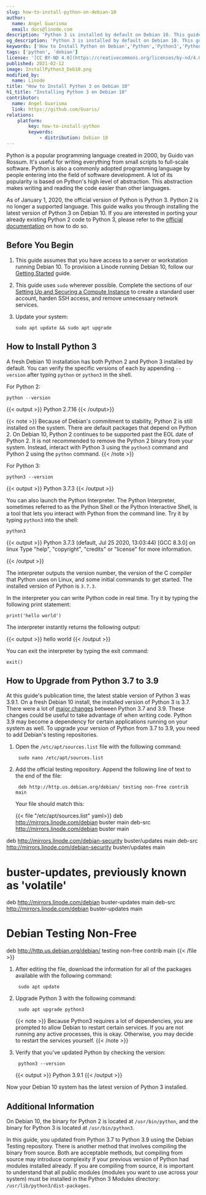 ```yaml
---
slug: how-to-install-python-on-debian-10
author:
  name: Angel Guarisma
  email: docs@linode.com
description: 'Python 3 is installed by default on Debian 10. This guide shows how to invoke Python 3 on Debian 10 and how to upgrade it from version 3.7 to 3.9.'
og_description: 'Python 3 is installed by default on Debian 10. This guide shows how to invoke Python 3 on Debian 10 and how to upgrade it from version 3.7 to 3.9.'
keywords: ['How to Install Python on Debian','Python','Python3','Python 2 end of life']
tags: ['python', 'debian']
license: '[CC BY-ND 4.0](https://creativecommons.org/licenses/by-nd/4.0)'
published: 2021-02-12
image: InstallPython3_Deb10.png
modified_by:
  name: Linode
title: "How to Install Python 3 on Debian 10"
h1_title: "Installing Python 3 on Debian 10"
contributor:
  name: Angel Guarisma
  link: https://github.com/Guaris/
relations:
    platform:
        key: how-to-install-python
        keywords:
            - distribution: Debian 10
---
```


Python is a popular programming language created in 2000, by Guido van Rossum. It's useful for writing everything from small scripts to full-scale software. Python is also a commonly adopted programming language by people entering into the field of software development. A lot of its popularity is based on Python's high level of abstraction. This abstraction makes writing and reading the code easier than other languages.

As of January 1, 2020, the official version of Python is Python 3. Python 2 is no longer a supported language. This guide walks you through installing the latest version of Python 3 on Debian 10. If you are interested in porting your already existing Python 2 code to Python 3, please refer to the [official documentation](https://docs.python.org/3/howto/pyporting.html) on how to do so.

## Before You Begin

1.  This guide assumes that you have access to a server or workstation running Debian 10. To provision a Linode running Debian 10, follow our [Getting Started](/docs/guides/getting-started/) guide.

1.  This guide uses `sudo` wherever possible. Complete the sections of our [Setting Up and Securing a Compute Instance](/docs/guides/set-up-and-secure/) to create a standard user account, harden SSH access, and remove unnecessary network services.

1.  Update your system:

        sudo apt update && sudo apt upgrade

## How to Install Python 3

A fresh Debian 10 installation has both Python 2 and Python 3 installed by default. You can verify the specific versions of each by appending `--version` after typing `python` or `python3` in the shell.

For Python 2:

    python --version

{{< output >}}
Python 2.7.16
{{< /output>}}

{{< note >}}
Because of Debian's commitment to stability, Python 2 is still installed on the system. There are default packages that depend on Python 2. On Debian 10, Python 2 continues to be supported past the EOL date of Python 2. It is not recommended to remove the Python 2 binary from your system. Instead, interact with Python 3 using the `python3` command and Python 2 using the `python` command.
{{< /note >}}

For Python 3:

    python3 --version

{{< output >}}
Python 3.7.3
{{< /output >}}

You can also launch the Python Interpreter. The Python Interpreter, sometimes referred to as the Python Shell or the Python Interactive Shell, is a tool that lets you interact with Python from the command line. Try it by typing `python3` into the shell:

    python3

{{< output >}}
Python 3.7.3 (default, Jul 25 2020, 13:03:44)
[GCC 8.3.0] on linux
Type "help", "copyright", "credits" or "license" for more information.
>>>
{{< /output >}}

The interpreter outputs the version number, the version of the C compiler that Python uses on Linux, and some initial commands to get started. The installed version of Python is `3.7.3`.

In the interpreter you can write Python code in real time. Try it by typing the following print statement:

    print('hello world')

The interpreter instantly returns the following output:

{{< output >}}
hello world
{{< /output >}}

You can exit the interpreter by typing the exit command:

    exit()

## How to Upgrade from Python 3.7 to 3.9

At this guide's publication time, the latest stable version of Python 3 was 3.9.1. On a fresh Debian 10 install, the installed version of Python 3 is 3.7. There were a lot of [major changes](https://docs.python.org/3/whatsnew/3.9.html) between Python 3.7 and 3.9. These changes could be useful to take advantage of when writing code. Python 3.9 may become a dependency for certain applications running on your system as well. To upgrade your version of Python from 3.7 to 3.9, you need to add Debian's testing repositories.

1. Open the `/etc/apt/sources.list` file with the following command:

        sudo nano /etc/apt/sources.list

1. Add the official testing repository. Append the following line of text to the end of the file:

        deb http://http.us.debian.org/debian/ testing non-free contrib main

    Your file should match this:

    {{< file "/etc/apt/sources.list" yaml>}}
deb http://mirrors.linode.com/debian buster main
deb-src http://mirrors.linode.com/debian buster main

deb http://mirrors.linode.com/debian-security buster/updates main
deb-src http://mirrors.linode.com/debian-security buster/updates main

# buster-updates, previously known as 'volatile'
deb http://mirrors.linode.com/debian buster-updates main
deb-src http://mirrors.linode.com/debian buster-updates main

# Debian Testing Non-Free

deb http://http.us.debian.org/debian/ testing non-free contrib main
{{< /file >}}

1. After editing the file, download the information for all of the packages available with the following command:

        sudo apt update

1. Upgrade Python 3 with the following command:

        sudo apt upgrade python3

    {{< note >}}
Because Python3 requires a lot of dependencies, you are prompted to allow Debian to restart certain services. If you are not running any active processes, this is okay. Otherwise, you may decide to restart the services yourself.
{{< /note >}}

1. Verify that you've updated Python by checking the version:

        python3 --version

    {{< output >}}
Python 3.9.1
{{< /output >}}

Now your Debian 10 system has the latest version of Python 3 installed.

## Additional Information

On Debian 10, the binary for Python 2 is located at `/usr/bin/python`, and the binary for Python 3 is located at `/usr/bin/python3`.

In this guide, you updated from Python 3.7 to Python 3.9 using the Debian Testing repository. There is another method that involves compiling the binary from source. Both are acceptable methods, but compiling from source may introduce complexity if your previous version of Python had modules installed already. If you are compiling from source, it is important to understand that all public modules (modules you want to use across your system) must be installed in the Python 3 Modules directory: `/usr/lib/python3/dist-packages`.
